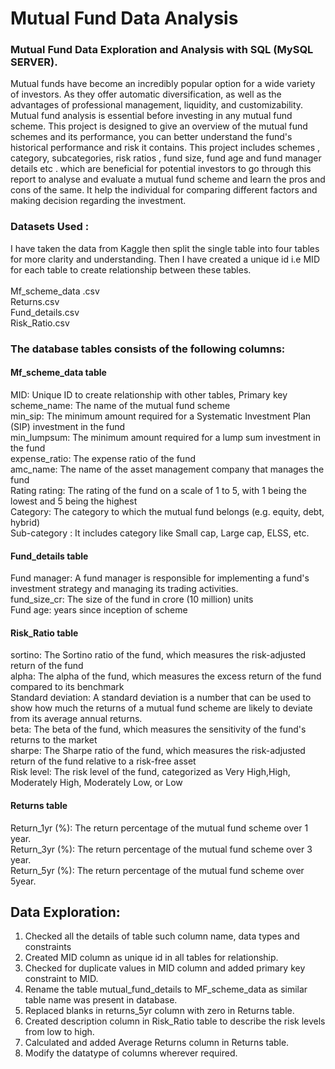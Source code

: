 # Mutual Fund Data Analysis
### Mutual Fund Data Exploration and Analysis with SQL (MySQL SERVER).<br>
Mutual funds have become an incredibly popular option for a wide variety of investors. As  they offer automatic diversification, as well as the advantages of professional management, liquidity, and customizability. Mutual fund analysis is essential before investing in any mutual fund scheme. This project is designed to give an overview of the mutual fund schemes and its performance, you can better understand the fund's historical performance and risk it contains. This project includes schemes , category, subcategories, risk ratios , fund size, fund age and fund manager details etc . which are beneficial for potential investors to go through this report to analyse and evaluate a mutual fund scheme and learn the pros and cons of the same. It help the individual for comparing different factors and making decision regarding the investment.
<br>
### Datasets Used  :<br>
I have taken the data from Kaggle then split the single table into four tables for more clarity and understanding. Then I have created a unique id i.e MID for each table to  create relationship between these tables.<br><br>
Mf_scheme_data .csv<br>
Returns.csv<br>
Fund_details.csv<br>
Risk_Ratio.csv<br>

### The database tables consists of the following columns: 

#### Mf_scheme_data table 
MID: Unique ID to create relationship with other tables, Primary key <br>
scheme_name: The name of the mutual fund scheme <br>
min_sip: The minimum amount required for a Systematic Investment Plan (SIP) investment in the fund <br>
min_lumpsum: The minimum amount required for a lump sum investment in the fund <br>
expense_ratio: The expense ratio of the fund <br>
amc_name: The name of the asset management company that manages the fund <br>
Rating rating: The rating of the fund on a scale of 1 to 5, with 1 being the lowest and 5 being the highest <br>
Category: The category to which the mutual fund belongs (e.g. equity, debt, hybrid) <br>
Sub-category : It includes category like Small cap, Large cap, ELSS, etc. <br>

#### Fund_details table
Fund manager: A fund manager is responsible for implementing a fund's investment strategy and managing its trading activities.<br>
fund_size_cr: The size of the fund in crore (10 million) units <br>
Fund age: years since inception of scheme <br>

#### Risk_Ratio table
sortino: The Sortino ratio of the fund, which measures the risk-adjusted return of the fund<br>
alpha: The alpha of the fund, which measures the excess return of the fund compared to its benchmark <br>
Standard deviation: A standard deviation is a number that can be used to show how much the returns of a mutual fund scheme are likely to deviate from its average annual returns.<br>
beta: The beta of the fund, which measures the sensitivity of the fund's returns to the market<br>
sharpe: The Sharpe ratio of the fund, which measures the risk-adjusted return of the fund relative to a risk-free asset<br>
Risk level: The risk level of the fund, categorized as Very High,High, Moderately High, Moderately Low, or Low<br>

#### Returns table
Return_1yr (%): The return percentage of the mutual fund scheme over 1 year.<br>
Return_3yr (%): The return percentage of the mutual fund scheme over 3 year.<br>
Return_5yr (%): The return percentage of the mutual fund scheme over 5year.<br>

## Data Exploration: 

1.	Checked all the details of table such column name, data types and constraints
2.	Created MID column as unique id in all tables for relationship.
3.	Checked for duplicate values in MID column and added primary key constraint to MID.
4.	Rename the table mutual_fund_details to MF_scheme_data as similar table name was present in database.
5.	Replaced blanks in returns_5yr column with zero in Returns table.
6.	Created description column in Risk_Ratio table to describe the risk levels from low to high.
7.	Calculated and added Average Returns column in Returns table.
8.	Modify the datatype of columns wherever required.











